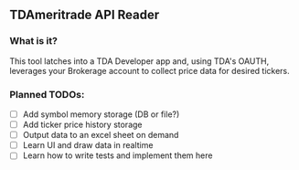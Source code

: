 ## TDAmeritrade API Reader

### What is it?
This tool latches into a TDA Developer app and, using TDA's OAUTH, leverages 
your Brokerage account to collect price data for desired tickers.

### Planned TODOs:
- [ ] Add symbol memory storage (DB or file?)
- [ ] Add ticker price history storage 
- [ ] Output data to an excel sheet on demand
- [ ] Learn UI and draw data in realtime
- [ ] Learn how to write tests and implement them here